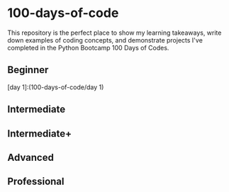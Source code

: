 # 100-days-of-code
This repository is the perfect place to show my learning takeaways, write down examples of coding concepts, and demonstrate projects I've completed in the Python Bootcamp 100 Days of Codes. 

## Beginner 
[day 1]:(100-days-of-code/day 1)

## Intermediate 

## Intermediate+ 

## Advanced 

## Professional 
